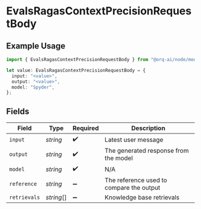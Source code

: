 # EvalsRagasContextPrecisionRequestBody

## Example Usage

```typescript
import { EvalsRagasContextPrecisionRequestBody } from "@orq-ai/node/models/operations";

let value: EvalsRagasContextPrecisionRequestBody = {
  input: "<value>",
  output: "<value>",
  model: "Spyder",
};
```

## Fields

| Field                                    | Type                                     | Required                                 | Description                              |
| ---------------------------------------- | ---------------------------------------- | ---------------------------------------- | ---------------------------------------- |
| `input`                                  | *string*                                 | :heavy_check_mark:                       | Latest user message                      |
| `output`                                 | *string*                                 | :heavy_check_mark:                       | The generated response from the model    |
| `model`                                  | *string*                                 | :heavy_check_mark:                       | N/A                                      |
| `reference`                              | *string*                                 | :heavy_minus_sign:                       | The reference used to compare the output |
| `retrievals`                             | *string*[]                               | :heavy_minus_sign:                       | Knowledge base retrievals                |